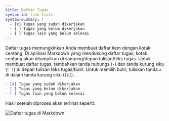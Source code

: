 ```yaml
---
title: Daftar Tugas
syntax-id: task-lists
syntax-summary: |
  - [x] Tugas yang sudah dikerjakan
  - [ ] Tugas yang belum dikerjakan
  - [ ] Tugas lain yang belum selesai
---
```


Daftar tugas memungkinkan Anda membuat daftar item dengan kotak centang. Di aplikasi Markdown yang mendukung daftar tugas, kotak centang akan ditampilkan di samping/depan tulisan/teks tugas. Untuk membuat daftar tugas, tambahkan tanda hubungs (`-`) dan tanda kurung siku (`[ ]`) di depan tulisan teks tugas/butir. Untuk memilih butir, tuliskan tanda  `x` di dalam tanda kurung siku (`[x]`).

```markdown
- [x] Tugas yang sudah dikerjakan
- [ ] Tugas yang belum dikerjakan
- [ ] Tugas lain yang belum selesai
```

Hasil setelah diproses akan terlihat seperti:

<img src="/assets/images/tasklist.png" class="img-fluid" alt="Daftar tugas di Markdown">
